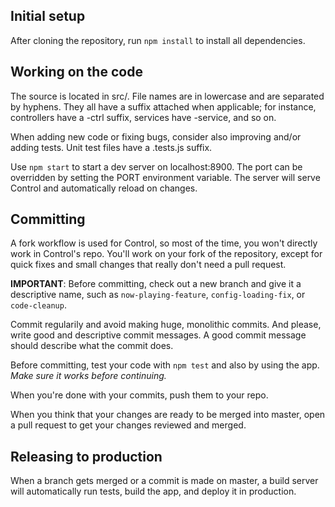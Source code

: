## Initial setup

After cloning the repository, run `npm install` to install all dependencies.

## Working on the code

The source is located in src/. File names are in lowercase and
are separated by hyphens. They all have a suffix attached when applicable;
for instance, controllers have a -ctrl suffix, services have -service, and so on.

When adding new code or fixing bugs, consider also improving and/or adding tests.
Unit test files have a .tests.js suffix.

Use `npm start` to start a dev server on localhost:8900.
The port can be overridden by setting the PORT environment variable.
The server will serve Control and automatically reload on changes.

## Committing

A fork workflow is used for Control, so most of the time,
you won't directly work in Control's repo. You'll work on your fork of the repository,
except for quick fixes and small changes that really don't need a pull request.

**IMPORTANT**: Before committing, check out a new branch and give it a descriptive name,
such as `now-playing-feature`, `config-loading-fix`, or `code-cleanup`.

Commit regularily and avoid making huge, monolithic commits. And please,
write good and descriptive commit messages.
A good commit message should describe what the commit does.

Before committing, test your code with `npm test` and also by using the app.
*Make sure it works before continuing.*

When you're done with your commits, push them to your repo.

When you think that your changes are ready to be merged into master,
open a pull request to get your changes reviewed and merged.

## Releasing to production

When a branch gets merged or a commit is made on master, a build server
will automatically run tests, build the app, and deploy it in production.
